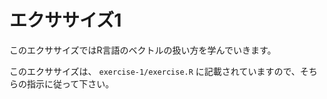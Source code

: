 # エクササイズ1

このエクササイズではR言語のベクトルの扱い方を学んでいきます。

このエクササイズは、 `exercise-1/exercise.R` に記載されていますので、そちらの指示に従って下さい。
